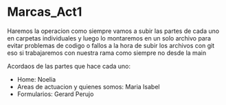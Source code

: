 # Marcas_Act1

Haremos la operacion como siempre vamos a subir las partes de cada uno en carpetas individuales y luego lo montaremos en un solo archivo para evitar problemas de codigo o fallos a la hora de subir los archivos con git eso si trabajaremos con nuestra rama como siempre no desde la main

Acordaos de las partes que hace cada uno:
  - Home: Noelia
  - Areas de actuacion y quienes somos: Maria Isabel
  - Formularios: Gerard Perujo
